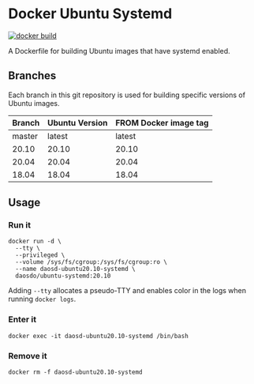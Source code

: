 # Docker Ubuntu Systemd

[![docker build](https://github.com/daos-do/docker-ubuntu-systemd/workflows/docker%20build/badge.svg?branch=20.10)](https://hub.docker.com/repository/docker/daosdo/ubuntu-systemd)

A Dockerfile for building Ubuntu images that have systemd enabled.

## Branches

Each branch in this git repository is used for building specific versions
of Ubuntu images.

|Branch |Ubuntu Version       |FROM Docker image tag|
|-------|---------------------|---------------------|
|master |latest               |latest               |
|20.10  |20.10                |20.10                |
|20.04  |20.04                |20.04                |
|18.04  |18.04                |18.04                |

## Usage

### Run it

```
docker run -d \
  --tty \
  --privileged \
  --volume /sys/fs/cgroup:/sys/fs/cgroup:ro \
  --name daosd-ubuntu20.10-systemd \
  daosdo/ubuntu-systemd:20.10
```

Adding `--tty` allocates a pseudo-TTY and enables color in the logs when
running `docker logs`.

### Enter it

```
docker exec -it daosd-ubuntu20.10-systemd /bin/bash
```

### Remove it

```
docker rm -f daosd-ubuntu20.10-systemd
```
